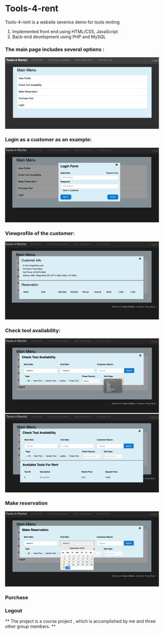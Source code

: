 # Tools-4-rent
Tools-4-rent is a website severice demo for tools renting
1. Implemented front end using HTML/CSS, JavaScript
2. Back-end development using PHP and MySQL

### The main page includes several options :
<img src="https://github.com/fengo0/Tools-4-rent/blob/master/tools-4-rent/graphs/Screen%20Shot%202019-09-22%20at%203.25.52%20PM.png">

### Login as a customer as an example: 
<img src="https://github.com/fengo0/Tools-4-rent/blob/master/tools-4-rent/graphs/Screen%20Shot%202019-09-22%20at%203.25.44%20PM.png">

### Viewprofile of the customer:
<img src="https://github.com/fengo0/Tools-4-rent/blob/master/tools-4-rent/graphs/Screen%20Shot%202019-09-22%20at%203.33.32%20PM.png">

### Check tool availability:
<img src="https://github.com/fengo0/Tools-4-rent/blob/master/tools-4-rent/graphs/Screen%20Shot%202019-09-22%20at%203.34.03%20PM.png">

<img src="https://github.com/fengo0/Tools-4-rent/blob/master/tools-4-rent/graphs/Screen%20Shot%202019-09-22%20at%203.34.33%20PM.png">

### Make reservation
<img src="https://github.com/fengo0/Tools-4-rent/blob/master/tools-4-rent/graphs/Screen%20Shot%202019-09-22%20at%203.34.58%20PM.png">

### Purchase
### Logout

** The project is a course project , which is accomplished by me and three other group members. **
